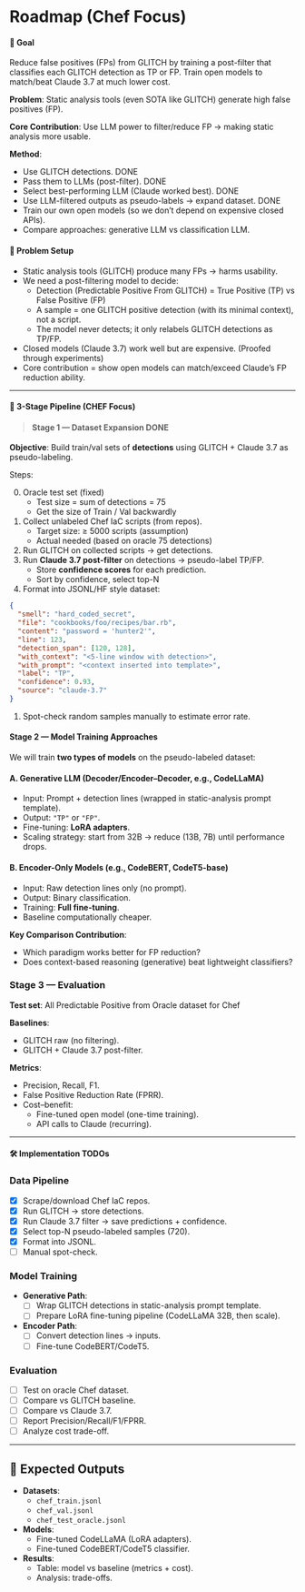 # Roadmap (Chef Focus)

#### 🎯 Goal

Reduce false positives (FPs) from GLITCH by training a post-filter that classifies each GLITCH detection as TP or FP. Train open models to match/beat Claude 3.7 at much lower cost.

**Problem**: Static analysis tools (even SOTA like GLITCH) generate high false positives (FP).

**Core Contribution**: Use LLM power to filter/reduce FP → making static analysis more usable.

**Method**:

- Use GLITCH detections. DONE
- Pass them to LLMs (post-filter). DONE
- Select best-performing LLM (Claude worked best). DONE
- Use LLM-filtered outputs as pseudo-labels → expand dataset. DONE
- Train our own open models (so we don’t depend on expensive closed APIs).
- Compare approaches: generative LLM vs classification LLM.

#### 🔎 Problem Setup

- Static analysis tools (GLITCH) produce many FPs → harms usability.
- We need a post-filtering model to decide:
  - Detection (Predictable Positive From GLITCH) = True Positive (TP) vs False Positive (FP)
  - A sample = one GLITCH positive detection (with its minimal context), not a script.
  - The model never detects; it only relabels GLITCH detections as TP/FP.
- Closed models (Claude 3.7) work well but are expensive. (Proofed through experiments)
- Core contribution = show open models can match/exceed Claude’s FP reduction ability.

---

#### 📌 3-Stage Pipeline (CHEF Focus)

> #### Stage 1 — Dataset Expansion DONE

**Objective**: Build train/val sets of **detections** using GLITCH + Claude 3.7 as pseudo-labeling.

Steps:

0. Oracle test set (fixed)
   - Test size = sum of detections = 75
   - Get the size of Train / Val backwardly
1. Collect unlabeled Chef IaC scripts (from repos).
   - Target size: ≥ 5000 scripts (assumption)
   - Actual needed (based on oracle 75 detections)
1. Run GLITCH on collected scripts → get detections.
1. Run **Claude 3.7 post-filter** on detections → pseudo-label TP/FP.
   - Store **confidence scores** for each prediction.
   - Sort by confidence, select top-N
1. Format into JSONL/HF style dataset:

```json
{
  "smell": "hard_coded_secret",
  "file": "cookbooks/foo/recipes/bar.rb",
  "content": "password = 'hunter2'",
  "line": 123,
  "detection_span": [120, 128],
  "with_context": "<5-line window with detection>",
  "with_prompt": "<context inserted into template>",
  "label": "TP",
  "confidence": 0.93,
  "source": "claude-3.7"
}
```

1. Spot-check random samples manually to estimate error rate.

#### Stage 2 — Model Training Approaches

We will train **two types of models** on the pseudo-labeled dataset:

#### A. Generative LLM (Decoder/Encoder–Decoder, e.g., CodeLLaMA)

- Input: Prompt + detection lines (wrapped in static-analysis prompt template).
- Output: `"TP"` or `"FP"`.
- Fine-tuning: **LoRA adapters**.
- Scaling strategy: start from 32B → reduce (13B, 7B) until performance drops.

#### B. Encoder-Only Models (e.g., CodeBERT, CodeT5-base)

- Input: Raw detection lines only (no prompt).
- Output: Binary classification.
- Training: **Full fine-tuning**.
- Baseline computationally cheaper.

**Key Comparison Contribution**:

- Which paradigm works better for FP reduction?
- Does context-based reasoning (generative) beat lightweight classifiers?

### Stage 3 — Evaluation

**Test set**: All Predictable Positive from Oracle dataset for Chef

**Baselines**:

- GLITCH raw (no filtering).
- GLITCH + Claude 3.7 post-filter.

**Metrics**:

- Precision, Recall, F1.
- False Positive Reduction Rate (FPRR).
- Cost–benefit:
  - Fine-tuned open model (one-time training).
  - API calls to Claude (recurring).

---

#### 🛠️ Implementation TODOs

### Data Pipeline

- [x] Scrape/download Chef IaC repos.
- [x] Run GLITCH → store detections.
- [x] Run Claude 3.7 filter → save predictions + confidence.
- [x] Select top-N pseudo-labeled samples (720).
- [x] Format into JSONL.
- [ ] Manual spot-check.

### Model Training

- **Generative Path**:
  - [ ] Wrap GLITCH detections in static-analysis prompt template.
  - [ ] Prepare LoRA fine-tuning pipeline (CodeLLaMA 32B, then scale).
- **Encoder Path**:
  - [ ] Convert detection lines → inputs.
  - [ ] Fine-tune CodeBERT/CodeT5.

### Evaluation

- [ ] Test on oracle Chef dataset.
- [ ] Compare vs GLITCH baseline.
- [ ] Compare vs Claude 3.7.
- [ ] Report Precision/Recall/F1/FPRR.
- [ ] Analyze cost trade-off.

---

## 📂 Expected Outputs

- **Datasets**:
  - `chef_train.jsonl`
  - `chef_val.jsonl`
  - `chef_test_oracle.jsonl`
- **Models**:
  - Fine-tuned CodeLLaMA (LoRA adapters).
  - Fine-tuned CodeBERT/CodeT5 classifier.
- **Results**:
  - Table: model vs baseline (metrics + cost).
  - Analysis: trade-offs.
